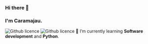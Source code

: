 ### Hi there 👋
### I'm Caramajau.
![Github licence](https://img.shields.io/badge/Profile_views-245-0e75b6?style=flat-square)
![Github licence](https://img.shields.io/badge/Coolness-87%-0e75b6?style=flat-square)
🌱 I’m currently learning **Software development** and **Python**.

<!--
**Caramajau/Caramajau** is a ✨ _special_ ✨ repository because its `README.md` (this file) appears on your GitHub profile.

Here are some ideas to get you started:

- 🔭 I’m currently working on ...
- 🌱 I’m currently learning ...
- 👯 I’m looking to collaborate on ...
- 🤔 I’m looking for help with ...
- 💬 Ask me about ...
- 📫 How to reach me: ...
- 😄 Pronouns: ...
- ⚡ Fun fact: ...
-->
